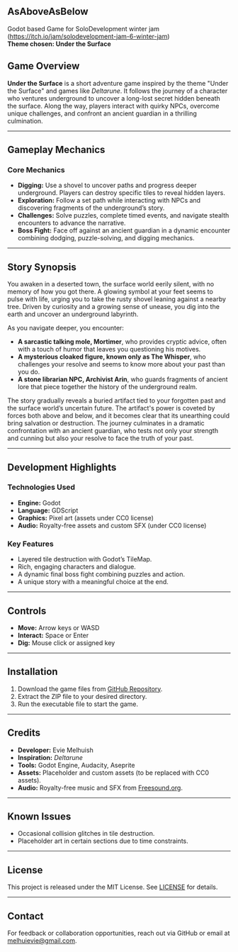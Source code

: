 ## AsAboveAsBelow
 Godot based Game for SoloDevelopment winter jam (https://itch.io/jam/solodevelopment-jam-6-winter-jam)  
**Theme chosen: Under the Surface**

## **Game Overview**
**Under the Surface** is a short adventure game inspired by the theme "Under the Surface" and games like *Deltarune*. It follows the journey of a character who ventures underground to uncover a long-lost secret hidden beneath the surface. Along the way, players interact with quirky NPCs, overcome unique challenges, and confront an ancient guardian in a thrilling culmination.

---

## **Gameplay Mechanics**

### **Core Mechanics**
- **Digging:** Use a shovel to uncover paths and progress deeper underground. Players can destroy specific tiles to reveal hidden layers.
- **Exploration:** Follow a set path while interacting with NPCs and discovering fragments of the underground’s story.
- **Challenges:** Solve puzzles, complete timed events, and navigate stealth encounters to advance the narrative.
- **Boss Fight:** Face off against an ancient guardian in a dynamic encounter combining dodging, puzzle-solving, and digging mechanics.

---

## **Story Synopsis**
You awaken in a deserted town, the surface world eerily silent, with no memory of how you got there. A glowing symbol at your feet seems to pulse with life, urging you to take the rusty shovel leaning against a nearby tree. Driven by curiosity and a growing sense of unease, you dig into the earth and uncover an underground labyrinth. 

As you navigate deeper, you encounter:

- **A sarcastic talking mole, Mortimer**, who provides cryptic advice, often with a touch of humor that leaves you questioning his motives.
- **A mysterious cloaked figure, known only as The Whisper**, who challenges your resolve and seems to know more about your past than you do.
- **A stone librarian NPC, Archivist Arin**, who guards fragments of ancient lore that piece together the history of the underground realm.

The story gradually reveals a buried artifact tied to your forgotten past and the surface world’s uncertain future. The artifact's power is coveted by forces both above and below, and it becomes clear that its unearthing could bring salvation or destruction. The journey culminates in a dramatic confrontation with an ancient guardian, who tests not only your strength and cunning but also your resolve to face the truth of your past.

---

## **Development Highlights**

### **Technologies Used**
- **Engine:** Godot
- **Language:** GDScript
- **Graphics:** Pixel art (assets under CC0 license)
- **Audio:** Royalty-free assets and custom SFX (under CC0 license)

### **Key Features**
- Layered tile destruction with Godot’s TileMap.
- Rich, engaging characters and dialogue.
- A dynamic final boss fight combining puzzles and action.
- A unique story with a meaningful choice at the end.

---

## **Controls**
- **Move:** Arrow keys or WASD
- **Interact:** Space or Enter
- **Dig:** Mouse click or assigned key

---

## **Installation**
1. Download the game files from [GitHub Repository](#).
2. Extract the ZIP file to your desired directory.
3. Run the executable file to start the game.

---

## **Credits**
- **Developer:** Evie Melhuish
- **Inspiration:** *Deltarune*
- **Tools:** Godot Engine, Audacity, Aseprite
- **Assets:** Placeholder and custom assets (to be replaced with CC0 assets).
- **Audio:** Royalty-free music and SFX from [Freesound.org](https://freesound.org).

---

## **Known Issues**
- Occasional collision glitches in tile destruction.
- Placeholder art in certain sections due to time constraints.

---

## **License**
This project is released under the MIT License. See [LICENSE](LICENSE) for details.

---

## **Contact**
For feedback or collaboration opportunities, reach out via GitHub or email at [melhuievie@gmail.com](mailto:melhuievie@gmail.com).

